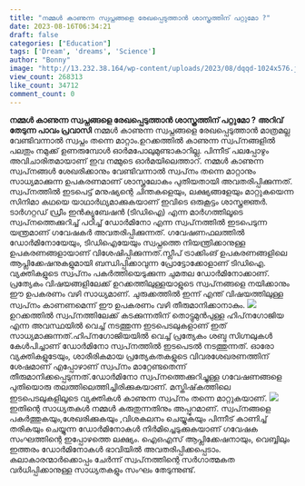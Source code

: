 ```yaml
---
title: "നമ്മൾ കാണുന്ന സ്വപ്നങ്ങളെ രേഖപ്പെടുത്താൻ ശാസ്ത്രത്തിന് പറ്റുമോ ?"
date: 2023-08-16T06:34:21
draft: false
categories: ["Education"]
tags: ['Dream', 'dreams', 'Science']
author: "Bonny"
image: "http://13.232.38.164/wp-content/uploads/2023/08/dqqd-1024x576.jpg"
view_count: 268313
like_count: 34712
comment_count: 0
---
```


**നമ്മൾ കാണുന്ന സ്വപ്നങ്ങളെ രേഖപ്പെടുത്താൻ ശാസ്ത്രത്തിന് പറ്റുമോ ?** **അറിവ് തേടുന്ന പാവം പ്രവാസി** നമ്മൾ കാണുന്ന സ്വപ്നങ്ങളെ രേഖപ്പെടുത്താൻ മാത്രമല്ല വേണ്ടിവന്നാല്‍ സ്വപ്നം തന്നെ മാറ്റാം.ഉറക്കത്തില്‍ കാണുന്ന സ്വപ്‌നങ്ങളില്‍ പലതും നമുക്ക് ഉണരുമ്പോള്‍ ഓര്‍മപോലുമുണ്ടാകാറില്ല. പിന്നീട് പലപ്പോഴും അവിചാരിതമായാണ് ഇവ നമ്മുടെ ഓര്‍മയിലെത്താറ്. നമ്മള്‍ കാണുന്ന സ്വപ്‌നങ്ങള്‍ ശേഖരിക്കാനും വേണ്ടിവന്നാല്‍ സ്വപ്‌നം തന്നെ മാറ്റാനും സാധ്യമാക്കുന്ന ഉപകരണമാണ് ശാസ്ത്രലോകം പുതിയതായി അവതരിപ്പിക്കുന്നത്. സ്വപ്‌നത്തില്‍ ഇടപെട്ട് മനുഷ്യന്റെ ചിന്തകളെയും, ലക്ഷ്യങ്ങളേയും മാറ്റുകയെന്ന സിനിമാ കഥയെ യാഥാര്‍ഥ്യമാക്കുകയാണ് ഇവിടെ ഒരുകൂട്ടം ശാസ്ത്രജ്ഞര്‍. [](http://13.232.38.164/wp-content/uploads/2023/08/dqqd-scaled-1.jpg)ടാര്‍ഗറ്റഡ് ഡ്രീം ഇന്‍ക്യുബേഷന്‍ (ടിഡിഐ) എന്ന മാര്‍ഗത്തിലൂടെ സ്വപ്‌നത്തെക്കുറിച്ച് പഠിച്ച് ഡോര്‍മിനോ എന്ന സ്വപ്‌നത്തില്‍ ഇടപെടുന്ന യന്ത്രമാണ് ഗവേഷകര്‍ അവതരിപ്പിക്കുന്നത്. ഗവേഷണഫലത്തില്‍ ഡോര്‍മിനോയേയും, ടിഡിഐയേയും സ്വപ്നത്തെ നിയന്ത്രിക്കാനുള്ള ഉപകരണങ്ങളായാണ് വിശേഷിപ്പിക്കുന്നത്.സ്ലീപ് ട്രാക്കിംങ് ഉപകരണങ്ങളിലെ ആപ്ലിക്കേഷനുകളുമായി ബന്ധിപ്പിക്കാവുന്ന പ്രോട്ടോക്കോളാണ് ടിഡിഐ. വ്യക്തികളുടെ സ്വപ്‌നം പകര്‍ത്തിയെടുക്കുന്ന ചുമതല ഡോര്‍മിനോക്കാണ്. പ്രത്യേകം വിഷയങ്ങളിലേക്ക് ഉറക്കത്തിലുള്ളയാളുടെ സ്വപ്‌നങ്ങളെ നയിക്കാനും ഈ ഉപകരണം വഴി സാധ്യമാണ്. ചുരുക്കത്തില്‍ ഇന്ന് എന്ത് വിഷയത്തിലുള്ള സ്വപ്‌നം കാണണമെന്ന് ഈ ഉപകരണം വഴി തീരുമാനിക്കാനാകും. [![](http://13.232.38.164/wp-content/uploads/2023/08/fwfwwf.jpg)](http://13.232.38.164/wp-content/uploads/2023/08/fwfwwf.jpg)ഉറക്കത്തില്‍ സ്വപ്‌നത്തിലേക്ക് കടക്കുന്നതിന് തൊട്ടുമുൻപുള്ള ഹിപ്‌നഗോജിയ എന്ന അവസ്ഥയില്‍ വെച്ച് നടത്തുന്ന ഇടപെടലുകളാണ് ഇത് സാധ്യമാക്കുന്നത്.ഹിപ്‌നഗോജിയയില്‍ വെച്ച് പ്രത്യേകം ശബ്ദ സിഗ്നലുകള്‍ കേള്‍പിച്ചാണ് ഡോര്‍മിനോ സ്വപ്‌നത്തില്‍ ഇടപെടല്‍ നടത്തുന്നത്. ഓരോ വ്യക്തികളുടേയും, ശാരീരികമായ പ്രത്യേകതകളുടെ വിവരശേഖരണത്തിന് ശേഷമാണ് എപ്പോഴാണ് സ്വപ്‌നം മാറ്റേണ്ടതെന്ന് തീരുമാനിക്കപ്പെടുന്നത്.ഡോര്‍മിനോ സ്വപ്‌നത്തെക്കുറിച്ചുള്ള ഗവേഷണങ്ങളെ പുതിയൊരു തലത്തിലെത്തിച്ചിരിക്കുകയാണ്. മസ്തിഷ്‌കത്തിലെ ഇടപെടലുകളിലൂടെ വ്യക്തികള്‍ കാണുന്ന സ്വപ്‌നം തന്നെ മാറ്റുകയാണ്. [![](http://13.232.38.164/wp-content/uploads/2023/08/fwwweee-2.jpg)](http://13.232.38.164/wp-content/uploads/2023/08/fwwweee-2.jpg)ഇതിന്റെ സാധ്യതകള്‍ നമ്മള്‍ കരുതുന്നതിനും അപ്പുറമാണ്.‌ സ്വപ്‌നങ്ങളെ പകര്‍ത്തുകയും,ശേഖരിക്കുകയും ,വിശകലനം ചെയ്യുകയും പിന്നീട് കാണിച്ച് തരികയും ചെയ്യുന്ന ഡോര്‍മിനോകള്‍ നിര്‍മിച്ചെടുക്കുകയാണ് ഗവേഷക സംഘത്തിന്റെ ഇപ്പോഴത്തെ ലക്ഷ്യം. ഐഒഎസ് ആപ്ലിക്കേഷനായും, വെബ്ബിലും ഇത്തരം ഡോര്‍മിനോകള്‍ ഭാവിയില്‍ അവതരിപ്പിക്കപ്പെടാം. കലാകാരന്മാര്‍ക്കൊപ്പം ചേര്‍ന്ന് സ്വപ്‌നത്തിന്റെ സര്‍ഗാത്മകത വര്‍ധിപ്പിക്കാനുള്ള സാധ്യതകളും സംഘം തേടുന്നുണ്ട്.

